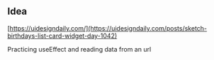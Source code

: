 ## Idea

[https://uidesigndaily.com/](https://uidesigndaily.com/posts/sketch-birthdays-list-card-widget-day-1042)

Practicing useEffect and reading data from an url
